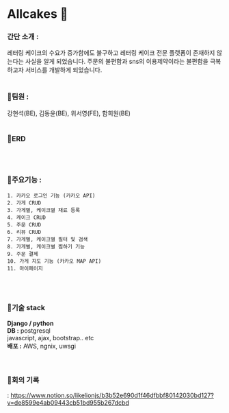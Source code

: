 # Allcakes 🍰

### 간단 소개 : 
레터링 케이크의 수요가 증가함에도 불구하고 레터링 케이크 전문 플랫폼이 존재하지 않는다는 사실을 알게 되었습니다. 주문의 불편함과 sns의 이용제약이라는 불편함을 극복하고자 서비스를 개발하게 되었습니다.
<br><br>
### 🌼팀원 :
강현석(BE), 김동윤(BE), 위서영(FE), 함희원(BE)
<br><br>
### 🌷ERD
<br><br>
### 🌻주요기능 :
```
1. 카카오 로그인 기능 (카카오 API)
2. 가게 CRUD
3. 가게별, 케이크별 재료 등록
4. 케이크 CRUD
5. 주문 CRUD
6. 리뷰 CRUD
7. 가게별, 케이크별 필터 및 검색
8. 가게별, 케이크별 찜하기 기능
9. 주문 결제
10. 가게 지도 기능 (카카오 MAP API)
11. 마이페이지
```
<br><br>
### 🌼기술 stack 
**Django / python** <br>
**DB :** postgresql <br>
javascript, ajax, bootstrap.. etc <br>
**배포 :** AWS, ngnix, uwsgi <br>
<br>
<br>
### 🌷회의 기록
: https://www.notion.so/likelionjs/b3b52e690d1f46dfbbf80142030bd127?v=de8599e4ab09443cb51bd955b267dcbd
<br><br>
